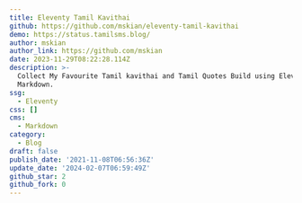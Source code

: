 ```yaml
---
title: Eleventy Tamil Kavithai
github: https://github.com/mskian/eleventy-tamil-kavithai
demo: https://status.tamilsms.blog/
author: mskian
author_link: https://github.com/mskian
date: 2023-11-29T08:22:28.114Z
description: >-
  Collect My Favourite Tamil kavithai and Tamil Quotes Build using Eleventy and
  Markdown.
ssg:
  - Eleventy
css: []
cms:
  - Markdown
category:
  - Blog
draft: false
publish_date: '2021-11-08T06:56:36Z'
update_date: '2024-02-07T06:59:49Z'
github_star: 2
github_fork: 0
---
```


